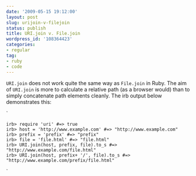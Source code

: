 ```yaml
---
date: '2009-05-15 19:12:00'
layout: post
slug: urijoin-v-filejoin
status: publish
title: URI.join v. File.join
wordpress_id: '108364423'
categories:
- regular
tag:
- ruby
- code
---
```


`URI.join` does not work quite the same way as `File.join` in Ruby. The aim of `URI.join` is more to calculate a relative path (as a browser would) than to simply concatenate path elements cleanly. The irb output below demonstrates this:




`

    
    irb> require 'uri' #=> true
    irb> host = 'http://www.example.com' #=> "http://www.example.com"
    irb> prefix = 'prefix' #=> "prefix"
    irb> file = 'file.html' #=> "file.html"
    irb> URI.join(host, prefix, file).to_s #=> "http://www.example.com/file.html"
    irb> URI.join(host, prefix+ '/', file).to_s #=> "http://www.example.com/prefix/file.html"
    


`

